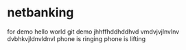 # netbanking
for demo
hello world
git demo
jhhffhddhddhvd
vmdvjvjlnvlnv
dvbhkvjldnvldnvl
phone is ringing
phone is lifting

